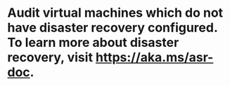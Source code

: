 # Audit virtual machines which do not have disaster recovery configured. To learn more about disaster recovery, visit https://aka.ms/asr-doc.
